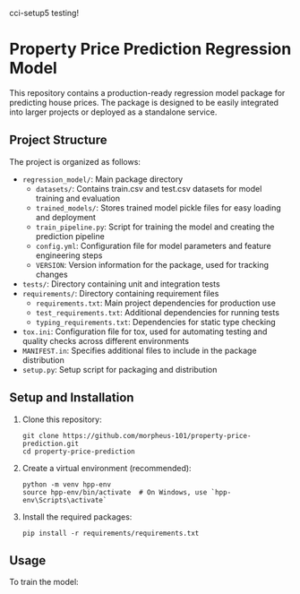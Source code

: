 cci-setup5 testing!

# Property Price Prediction Regression Model

This repository contains a production-ready regression model package for predicting house prices. The package is designed to be easily integrated into larger projects or deployed as a standalone service.

## Project Structure

The project is organized as follows:

- `regression_model/`: Main package directory
  - `datasets/`: Contains train.csv and test.csv datasets for model training and evaluation
  - `trained_models/`: Stores trained model pickle files for easy loading and deployment
  - `train_pipeline.py`: Script for training the model and creating the prediction pipeline
  - `config.yml`: Configuration file for model parameters and feature engineering steps
  - `VERSION`: Version information for the package, used for tracking changes
- `tests/`: Directory containing unit and integration tests
- `requirements/`: Directory containing requirement files
  - `requirements.txt`: Main project dependencies for production use
  - `test_requirements.txt`: Additional dependencies for running tests
  - `typing_requirements.txt`: Dependencies for static type checking
- `tox.ini`: Configuration file for tox, used for automating testing and quality checks across different environments
- `MANIFEST.in`: Specifies additional files to include in the package distribution
- `setup.py`: Setup script for packaging and distribution

## Setup and Installation

1. Clone this repository:
   ```
   git clone https://github.com/morpheus-101/property-price-prediction.git
   cd property-price-prediction
   ```
2. Create a virtual environment (recommended):
   ```
   python -m venv hpp-env
   source hpp-env/bin/activate  # On Windows, use `hpp-env\Scripts\activate`
   ```
3. Install the required packages:
   ```
   pip install -r requirements/requirements.txt
   ```

## Usage

To train the model:
